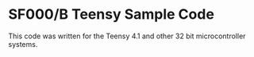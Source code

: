 # SF000/B Teensy Sample Code

This code was written for the Teensy 4.1 and other 32 bit microcontroller systems. 